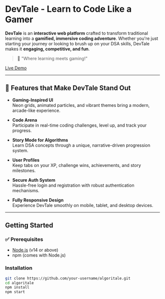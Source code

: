 # DevTale - Learn to Code Like a Gamer

**DevTale** is an **interactive web platform** crafted to transform traditional learning into a **gamified, immersive coding adventure**. Whether you're just starting your journey or looking to brush up on your DSA skills, DevTale makes it **engaging, competitive, and fun**.

> 🎯 "Where learning meets gaming!"

[Live Demo](https://dt-self.vercel.app/)

---

## 🌟 Features that Make DevTale Stand Out

- **Gaming-Inspired UI**  
  Neon grids, animated particles, and vibrant themes bring a modern, arcade-like experience.

- **Code Arena**  
  Participate in real-time coding challenges, level up, and track your progress.

- **Story Mode for Algorithms**  
  Learn DSA concepts through a unique, narrative-driven progression system.

- **User Profiles**  
  Keep tabs on your XP, challenge wins, achievements, and story milestones.

- **Secure Auth System**  
  Hassle-free login and registration with robust authentication mechanisms.

- **Fully Responsive Design**  
  Experience DevTale smoothly on mobile, tablet, and desktop devices.

---

## Getting Started

### ✅ Prerequisites
- [Node.js](https://nodejs.org/) (v14 or above)
- npm (comes with Node.js)

### Installation

```bash
git clone https://github.com/your-username/algoritale.git
cd algoritale
npm install
npm start

